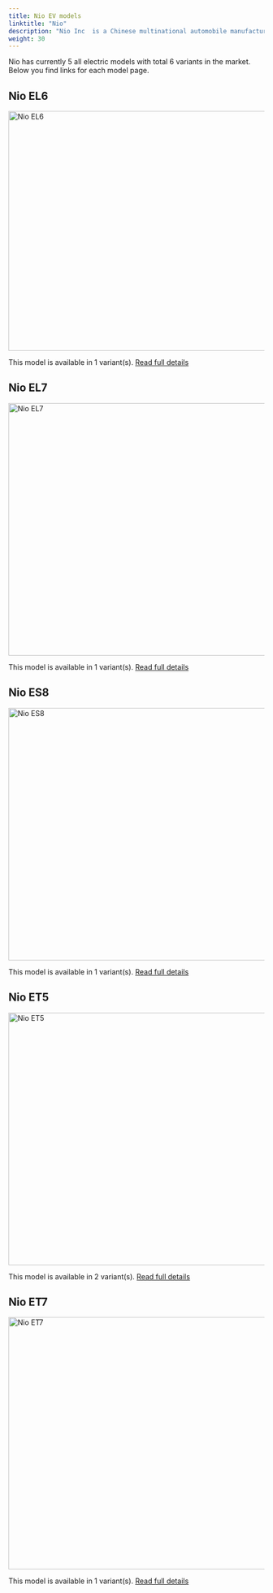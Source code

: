 ```yaml
---
title: Nio EV models
linktitle: "Nio"
description: "Nio Inc  is a Chinese multinational automobile manufacturer headquartered in Shanghai, specializing in designing and developing electric vehicles. The company develops battery-swapping stations for its vehicles, as an alternative to conventional charging stations. "
weight: 30
---
```

Nio has currently 5 all electric models with total 6 variants in the market. Below you find links for each model page.  


## Nio EL6

<a href="el6"><img src="https://media.evkx.net/multimedia/models/nio/el6/el6/main_2_st.jpg" width="800" height="472" alt="Nio EL6" ></a>

This model is available in 1 variant(s). 
[Read full details](el6/)

## Nio EL7

<a href="el7"><img src="https://media.evkx.net/multimedia/models/nio/el7/el7/main_1_st.jpg" width="800" height="497" alt="Nio EL7" ></a>

This model is available in 1 variant(s). 
[Read full details](el7/)

## Nio ES8

<a href="es8"><img src="https://media.evkx.net/multimedia/models/nio/es8/es8/main_1_st.jpg" width="800" height="497" alt="Nio ES8" ></a>

This model is available in 1 variant(s). 
[Read full details](es8/)

## Nio ET5

<a href="et5"><img src="https://media.evkx.net/multimedia/models/nio/et5/et5/main_1_st.jpg" width="800" height="497" alt="Nio ET5" ></a>

This model is available in 2 variant(s). 
[Read full details](et5/)

## Nio ET7

<a href="et7"><img src="https://media.evkx.net/multimedia/models/nio/et7/et7/main_1_st.jpg" width="800" height="497" alt="Nio ET7" ></a>

This model is available in 1 variant(s). 
[Read full details](et7/)
